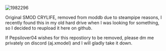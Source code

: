 ![1982296](https://github.com/prodbyaj1/SMOD-CRYLIFE/assets/164549528/605062f6-bd2c-4311-8132-4b0d3ecbaddf)





Original SMOD CRYLIFE, removed from moddb due to steampipe reasons, I recently found this in my old hard drive when I was looking for something, so I decided to reupload it here on github.





If Pepsilover04 wishes for this repostiory to be removed, please dm me privately on discord (aj.xmodel) and I will gladly take it down.

